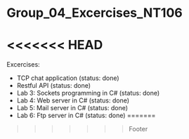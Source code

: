 # Group_04_Excercises_NT106
<<<<<<< HEAD
=======
Excercises: 
  + TCP chat application (status: done)
  + Restful API (status: done)
  + Lab 3: Sockets programming in C# (status: done)
  + Lab 4: Web server in C# (status: done)
  + Lab 5: Mail server in C# (status: done)
  + Lab 6: Ftp server in C# (status: done)
=======
>>>>>>> Footer
